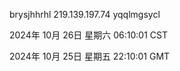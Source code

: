 brysjhhrhl 219.139.197.74 yqqlmgsycl

2024年 10月 26日 星期六 06:10:01 CST

2024年 10月 25日 星期五 22:10:01 GMT

